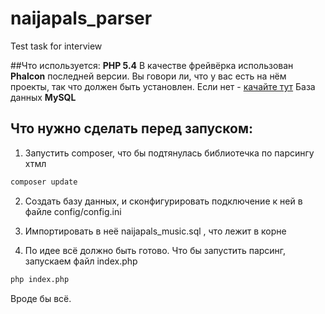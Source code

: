 # naijapals_parser
Test task for interview

##Что используется:
**PHP 5.4**
В качестве фрейвёрка использован **Phalcon** последней версии. Вы говори ли, что у вас есть на нём проекты, так что должен быть установлен. Если нет - [качайте тут](https://www.phalconphp.com/ru/download)
База данных **MySQL**

## Что нужно сделать перед запуском:

1) Запустить composer, что бы подтянулась библиотечка по парсингу хтмл
```bash
composer update
```

2) Создать базу данных, и сконфигурировать подключение к ней в файле config/config.ini

3) Импортировать в неё naijapals_music.sql , что лежит в корне

4) По идее всё должно быть готово. Что бы запустить парсинг, запускаем файл index.php

```bash
php index.php
```

Вроде бы всё.